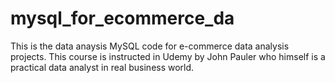 # mysql_for_ecommerce_da
This is the data anaysis MySQL code for e-commerce data analysis projects. This course is instructed in Udemy by John Pauler who himself is a practical data analyst in real business world.
